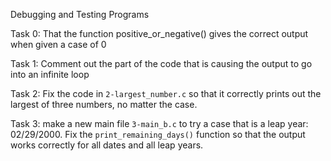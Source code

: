 Debugging and Testing Programs

Task 0: That the function positive_or_negative() gives the correct output when given a case of 0

Task 1: Comment out the part of the code that is causing the output to go into an infinite loop

Task 2: Fix the code in ```2-largest_number.c``` so that it correctly prints out the largest of three numbers, no matter the case.

Task 3: make a new main file ```3-main_b.c``` to try a case that is a leap year: 02/29/2000. Fix the ```print_remaining_days()``` function so that the output works correctly for all dates and all leap years.

